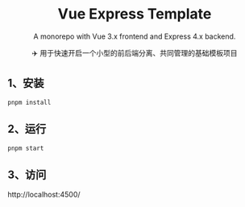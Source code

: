 <h1 align="center">
Vue Express Template
</h1>

<p align="center">
A monorepo with Vue 3.x frontend and Express 4.x backend.
<p>

<p align="center">
✈️ 用于快速开启一个小型的前后端分离、共同管理的基础模板项目
<p>

## 1、安装

```
pnpm install
```

## 2、运行

```
pnpm start
```

## 3、访问

http://localhost:4500/

